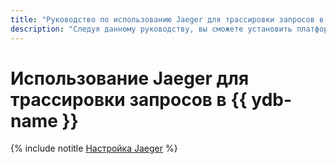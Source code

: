 ```yaml
---
title: "Руководство по использованию Jaeger для трассировки запросов в {{ ydb-name }}"
description: "Следуя данному руководству, вы сможете установить платформу Jaeger в кластер {{ managed-k8s-name }} и настроить ее для работы с {{ ydb-full-name }}."
---
```


# Использование Jaeger для трассировки запросов в {{ ydb-name }}

{% include notitle [Настройка Jaeger](../../../_tutorials/kubernetes-marketplace/jaeger-over-ydb.md) %}